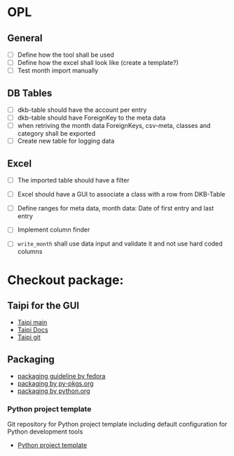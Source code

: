 # OPL
## General
- [ ] Define how the tool shall be used
- [ ] Define how the excel shall look like (create a template?)
- [ ] Test month import manually

## DB Tables
- [ ] dkb-table should have the account per entry
- [ ] dkb-table should have ForeignKey to the meta data
- [ ] when retriving the month data ForeignKeys, csv-meta, classes and category shall be exported
- [ ] Create new table for logging data

## Excel
- [ ] The imported table should have a filter
- [ ] Excel should have a GUI to associate a class with a row from DKB-Table
- [ ] Define ranges for meta data, month data: Date of first entry and last entry
- [ ] Implement column finder 
- [ ] `write_month` shall use data input and validate it and not use hard coded columns


# Checkout package: 
## Taipi for the GUI
  * [Taipi main](https://www.taipy.io/)
  * [Taipi Docs](https://docs.taipy.io/en/latest/)
  * [Taipi git](https://github.com/Avaiga/taipy)

## Packaging
* [packaging guideline by fedora](https://docs.fedoraproject.org/en-US/packaging-guidelines/Python/)
* [packaging by py-pkgs.org](https://py-pkgs.org)
* [packaging by python.org](https://packaging.python.org/en/latest/tutorials/packaging-projects/)
### Python project template
Git repository for Python project template including default configuration for Python development tools
* [Python project template](https://github.com/franneck94/Python-Project-Template)
